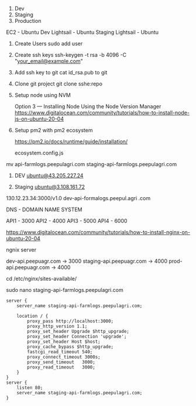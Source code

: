 1) Dev
3) Staging
3) Production

EC2 - Ubuntu
Dev Lightsail - Ubuntu
Staging Lightsail - Ubuntu

1) Create Users
    sudo add user
2) Create ssh keys
     ssh-keygen -t rsa -b 4096 -C "your_email@example.com"
3) Add ssh key to git
     cat id_rsa.pub  to git
4) Clone git project
     git clone sshe:repo
5) Setup node using NVM

      Option 3 — Installing Node Using the Node Version Manager
      https://www.digitalocean.com/community/tutorials/how-to-install-node-js-on-ubuntu-20-04

6) Setup pm2 with pm2 ecosystem
    
    https://pm2.io/docs/runtime/guide/installation/

    ecosystem.config.js

 mv api-farmlogs.peepulagri.com staging-api-farmlogs.peepulagri.com

1. DEV 
   ubuntu@43.205.227.24

2. Staging
   ubuntu@3.108.161.72


130.12.23.34:3000/v1.0
dev-api-formalogs.peepul.agri .com


DNS - DOMAIN NAME SYSTEM

API1 -  3000
API2 - 4000
API3 - 5000
API4 - 6000


https://www.digitalocean.com/community/tutorials/how-to-install-nginx-on-ubuntu-20-04

ngnix server

dev-api.peepuagr.com -> 3000
staging-api.peepuagr.com -> 4000
prod-api.peepuagr.com -> 4000



cd /etc/nginx/sites-available/




sudo nano staging-api-farmlogs.peepulagri.com
```
server {
    server_name staging-api-farmlogs.peepulagri.com;

    location / {
        proxy_pass http://localhost:3000;
        proxy_http_version 1.1;
        proxy_set_header Upgrade $http_upgrade;
        proxy_set_header Connection 'upgrade';
        proxy_set_header Host $host;
        proxy_cache_bypass $http_upgrade;
        fastcgi_read_timeout 540;
        proxy_connect_timeout 3000s;
        proxy_send_timeout   3000;
        proxy_read_timeout   3000;
    }
}
server {
    listen 80;
    server_name staging-api-farmlogs.peepulagri.com;
}
```



